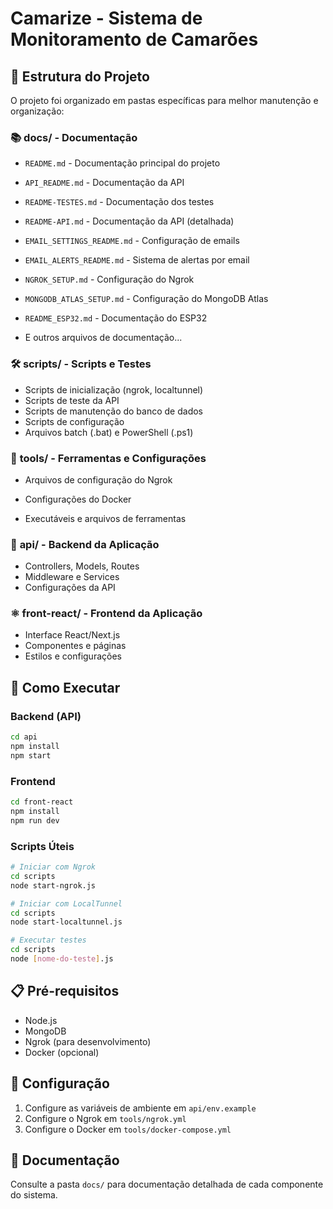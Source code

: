 # Camarize - Sistema de Monitoramento de Camarões

## 📁 Estrutura do Projeto

O projeto foi organizado em pastas específicas para melhor manutenção e organização:

### 📚 **docs/** - Documentação
- `README.md` - Documentação principal do projeto
- `API_README.md` - Documentação da API
- `README-TESTES.md` - Documentação dos testes
- `README-API.md` - Documentação da API (detalhada)
- `EMAIL_SETTINGS_README.md` - Configuração de emails
- `EMAIL_ALERTS_README.md` - Sistema de alertas por email
- `NGROK_SETUP.md` - Configuração do Ngrok
 
- `MONGODB_ATLAS_SETUP.md` - Configuração do MongoDB Atlas
- `README_ESP32.md` - Documentação do ESP32
- E outros arquivos de documentação...

### 🛠️ **scripts/** - Scripts e Testes
- Scripts de inicialização (ngrok, localtunnel)
- Scripts de teste da API
- Scripts de manutenção do banco de dados
- Scripts de configuração
- Arquivos batch (.bat) e PowerShell (.ps1)

### 🧰 **tools/** - Ferramentas e Configurações
- Arquivos de configuração do Ngrok
- Configurações do Docker
 
- Executáveis e arquivos de ferramentas

### 🚀 **api/** - Backend da Aplicação
- Controllers, Models, Routes
- Middleware e Services
- Configurações da API

### ⚛️ **front-react/** - Frontend da Aplicação
- Interface React/Next.js
- Componentes e páginas
- Estilos e configurações

## 🚀 Como Executar

### Backend (API)
```bash
cd api
npm install
npm start
```

### Frontend
```bash
cd front-react
npm install
npm run dev
```

### Scripts Úteis
```bash
# Iniciar com Ngrok
cd scripts
node start-ngrok.js

# Iniciar com LocalTunnel
cd scripts
node start-localtunnel.js

# Executar testes
cd scripts
node [nome-do-teste].js
```

## 📋 Pré-requisitos
- Node.js
- MongoDB
- Ngrok (para desenvolvimento)
- Docker (opcional)

## 🔧 Configuração
1. Configure as variáveis de ambiente em `api/env.example`
2. Configure o Ngrok em `tools/ngrok.yml`
3. Configure o Docker em `tools/docker-compose.yml`

## 📖 Documentação
Consulte a pasta `docs/` para documentação detalhada de cada componente do sistema.
